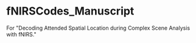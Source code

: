 # fNIRSCodes_Manuscript
 For "Decoding Attended Spatial Location during Complex Scene Analysis with fNIRS."
